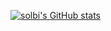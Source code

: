 [![solbi's GitHub stats](https://github-readme-stats.vercel.app/api?username=solbi9382)](https://github.com/anuraghazra/github-readme-stats)
